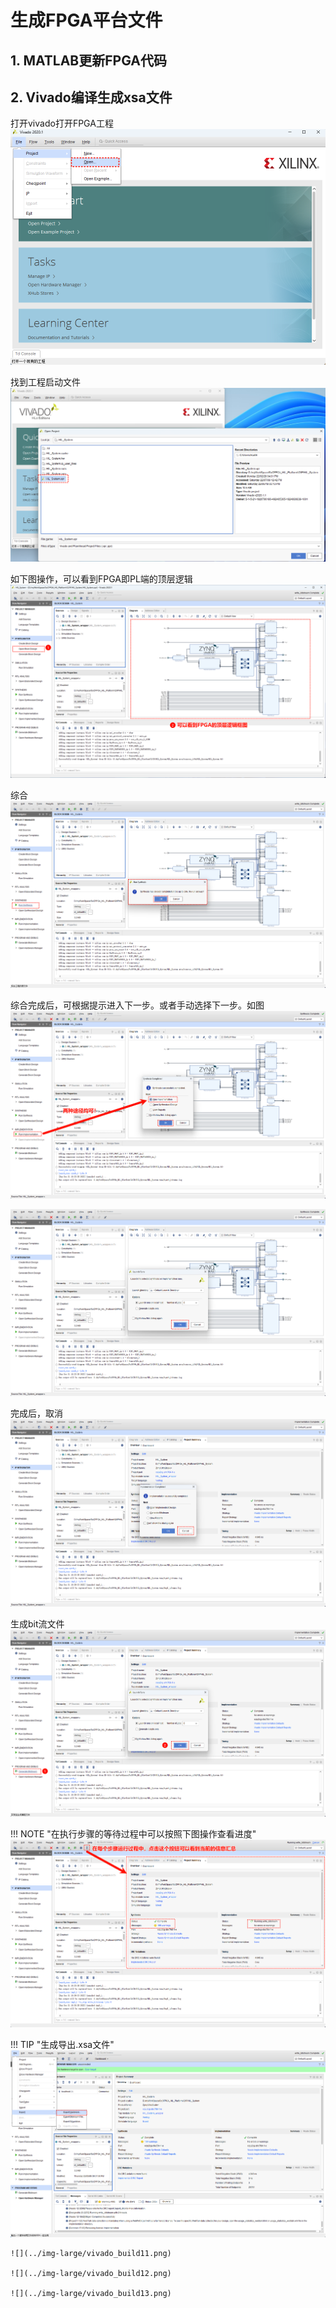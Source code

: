 # 生成FPGA平台文件

## 1. MATLAB更新FPGA代码

## 2. Vivado编译生成xsa文件
打开vivado打开FPGA工程
![](../img-large/vivado_build1.png)

找到工程启动文件
![](../img-large/vivado_build2.png)

如下图操作，可以看到FPGA即PL端的顶层逻辑
![](../img-large/vivado_build3.png)

综合
![](../img-large/vivado_build4.png)

综合完成后，可根据提示进入下一步。或者手动选择下一步。如图
![](../img-large/vivado_build5.png)

![](../img-large/vivado_build6.png)

完成后，取消
![](../img-large/vivado_build7.png)

生成bit流文件
![](../img-large/vivado_build8.png)

!!! NOTE "在执行步骤的等待过程中可以按照下图操作查看进度"
	![](../img-large/vivado_build9.png)

!!! TIP "生成导出.xsa文件"
	![](../img-large/vivado_build10.png)

	![](../img-large/vivado_build11.png)

	![](../img-large/vivado_build12.png)

	![](../img-large/vivado_build13.png)
